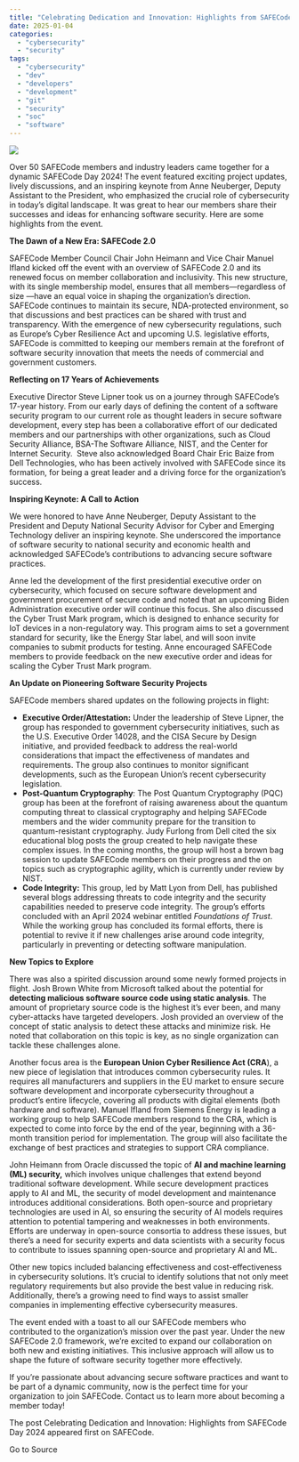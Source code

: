 ```yaml
---
title: "Celebrating Dedication and Innovation: Highlights from SAFECode Day 2024"
date: 2025-01-04
categories: 
  - "cybersecurity"
  - "security"
tags: 
  - "cybersecurity"
  - "dev"
  - "developers"
  - "development"
  - "git"
  - "security"
  - "soc"
  - "software"
---
```


![](https://safecode.org/wp-content/uploads/2024/10/SAFECode_Day_Email_header.jpg)

Over 50 SAFECode members and industry leaders came together for a dynamic SAFECode Day 2024! The event featured exciting project updates, lively discussions, and an inspiring keynote from Anne Neuberger, Deputy Assistant to the President, who emphasized the crucial role of cybersecurity in today’s digital landscape. It was great to hear our members share their successes and ideas for enhancing software security. Here are some highlights from the event.

**The Dawn of a New Era: SAFECode 2.0**

SAFECode Member Council Chair John Heimann and Vice Chair Manuel Ifland kicked off the event with an overview of SAFECode 2.0 and its renewed focus on member collaboration and inclusivity. This new structure, with its single membership model, ensures that all members—regardless of size —have an equal voice in shaping the organization’s direction. SAFECode continues to maintain its secure, NDA-protected environment, so that discussions and best practices can be shared with trust and transparency. With the emergence of new cybersecurity regulations, such as Europe’s Cyber Resilience Act and upcoming U.S. legislative efforts, SAFECode is committed to keeping our members remain at the forefront of software security innovation that meets the needs of commercial and government customers.

**Reflecting on 17 Years of Achievements**

Executive Director Steve Lipner took us on a journey through SAFECode’s 17-year history. From our early days of defining the content of a software security program to our current role as thought leaders in secure software development, every step has been a collaborative effort of our dedicated members and our partnerships with other organizations, such as Cloud Security Alliance, BSA-The Software Alliance, NIST, and the Center for Internet Security.  Steve also acknowledged Board Chair Eric Baize from Dell Technologies, who has been actively involved with SAFECode since its formation, for being a great leader and a driving force for the organization’s success.

**Inspiring Keynote: A Call to Action**

We were honored to have Anne Neuberger, Deputy Assistant to the President and Deputy National Security Advisor for Cyber and Emerging Technology deliver an inspiring keynote. She underscored the importance of software security to national security and economic health and acknowledged SAFECode’s contributions to advancing secure software practices.

Anne led the development of the first presidential executive order on cybersecurity, which focused on secure software development and government procurement of secure code and noted that an upcoming Biden Administration executive order will continue this focus. She also discussed the Cyber Trust Mark program, which is designed to enhance security for IoT devices in a non-regulatory way. This program aims to set a government standard for security, like the Energy Star label, and will soon invite companies to submit products for testing. Anne encouraged SAFECode members to provide feedback on the new executive order and ideas for scaling the Cyber Trust Mark program.

**An Update on Pioneering Software Security Projects**

SAFECode members shared updates on the following projects in flight:

- **Executive Order/Attestation:** Under the leadership of Steve Lipner, the group has responded to government cybersecurity initiatives, such as the U.S. Executive Order 14028, and the CISA Secure by Design initiative, and provided feedback to address the real-world considerations that impact the effectiveness of mandates and requirements. The group also continues to monitor significant developments, such as the European Union’s recent cybersecurity legislation.
- **Post-Quantum Cryptography**: The Post Quantum Cryptography (PQC) group has been at the forefront of raising awareness about the quantum computing threat to classical cryptography and helping SAFECode members and the wider community prepare for the transition to quantum-resistant cryptography. Judy Furlong from Dell cited the six educational blog posts the group created to help navigate these complex issues. In the coming months, the group will host a brown bag session to update SAFECode members on their progress and the on topics such as cryptographic agility, which is currently under review by NIST.
- **Code Integrity:** This group, led by Matt Lyon from Dell, has published several blogs addressing threats to code integrity and the security capabilities needed to preserve code integrity. The group’s efforts concluded with an April 2024 webinar entitled _Foundations of Trust_. While the working group has concluded its formal efforts, there is potential to revive it if new challenges arise around code integrity, particularly in preventing or detecting software manipulation.

**New Topics to Explore**

There was also a spirited discussion around some newly formed projects in flight. Josh Brown White from Microsoft talked about the potential for **detecting malicious software source code using static analysis**. The amount of proprietary source code is the highest it’s ever been, and many cyber-attacks have targeted developers. Josh provided an overview of the concept of static analysis to detect these attacks and minimize risk. He noted that collaboration on this topic is key, as no single organization can tackle these challenges alone.

Another focus area is the **European Union Cyber Resilience Act (CRA**), a new piece of legislation that introduces common cybersecurity rules. It requires all manufacturers and suppliers in the EU market to ensure secure software development and incorporate cybersecurity throughout a product’s entire lifecycle, covering all products with digital elements (both hardware and software). Manuel Ifland from Siemens Energy is leading a working group to help SAFECode members respond to the CRA, which is expected to come into force by the end of the year, beginning with a 36-month transition period for implementation. The group will also facilitate the exchange of best practices and strategies to support CRA compliance.

John Heimann from Oracle discussed the topic of **AI and machine learning (ML) security,** which involves unique challenges that extend beyond traditional software development. While secure development practices apply to AI and ML, the security of model development and maintenance introduces additional considerations. Both open-source and proprietary technologies are used in AI, so ensuring the security of AI models requires attention to potential tampering and weaknesses in both environments. Efforts are underway in open-source consortia to address these issues, but there’s a need for security experts and data scientists with a security focus to contribute to issues spanning open-source and proprietary AI and ML.

Other new topics included balancing effectiveness and cost-effectiveness in cybersecurity solutions. It’s crucial to identify solutions that not only meet regulatory requirements but also provide the best value in reducing risk. Additionally, there’s a growing need to find ways to assist smaller companies in implementing effective cybersecurity measures.

The event ended with a toast to all our SAFECode members who contributed to the organization’s mission over the past year. Under the new SAFECode 2.0 framework, we’re excited to expand our collaboration on both new and existing initiatives. This inclusive approach will allow us to shape the future of software security together more effectively.

If you’re passionate about advancing secure software practices and want to be part of a dynamic community, now is the perfect time for your organization to join SAFECode. Contact us to learn more about becoming a member today!

The post Celebrating Dedication and Innovation: Highlights from SAFECode Day 2024 appeared first on SAFECode.

Go to Source
